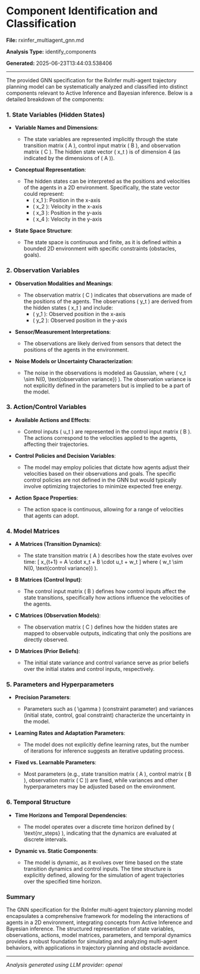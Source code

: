 # Component Identification and Classification

**File:** rxinfer_multiagent_gnn.md

**Analysis Type:** identify_components

**Generated:** 2025-06-23T13:44:03.538406

---

The provided GNN specification for the RxInfer multi-agent trajectory planning model can be systematically analyzed and classified into distinct components relevant to Active Inference and Bayesian inference. Below is a detailed breakdown of the components:

### 1. State Variables (Hidden States)
- **Variable Names and Dimensions**:
  - The state variables are represented implicitly through the state transition matrix \( A \), control input matrix \( B \), and observation matrix \( C \). The hidden state vector \( x_t \) is of dimension 4 (as indicated by the dimensions of \( A \)).
  
- **Conceptual Representation**:
  - The hidden states can be interpreted as the positions and velocities of the agents in a 2D environment. Specifically, the state vector could represent:
    - \( x_1 \): Position in the x-axis
    - \( x_2 \): Velocity in the x-axis
    - \( x_3 \): Position in the y-axis
    - \( x_4 \): Velocity in the y-axis

- **State Space Structure**:
  - The state space is continuous and finite, as it is defined within a bounded 2D environment with specific constraints (obstacles, goals).

### 2. Observation Variables
- **Observation Modalities and Meanings**:
  - The observation matrix \( C \) indicates that observations are made of the positions of the agents. The observations \( y_t \) are derived from the hidden states \( x_t \) and include:
    - \( y_1 \): Observed position in the x-axis
    - \( y_2 \): Observed position in the y-axis

- **Sensor/Measurement Interpretations**:
  - The observations are likely derived from sensors that detect the positions of the agents in the environment.

- **Noise Models or Uncertainty Characterization**:
  - The noise in the observations is modeled as Gaussian, where \( v_t \sim N(0, \text{observation variance}) \). The observation variance is not explicitly defined in the parameters but is implied to be a part of the model.

### 3. Action/Control Variables
- **Available Actions and Effects**:
  - Control inputs \( u_t \) are represented in the control input matrix \( B \). The actions correspond to the velocities applied to the agents, affecting their trajectories.

- **Control Policies and Decision Variables**:
  - The model may employ policies that dictate how agents adjust their velocities based on their observations and goals. The specific control policies are not defined in the GNN but would typically involve optimizing trajectories to minimize expected free energy.

- **Action Space Properties**:
  - The action space is continuous, allowing for a range of velocities that agents can adopt.

### 4. Model Matrices
- **A Matrices (Transition Dynamics)**:
  - The state transition matrix \( A \) describes how the state evolves over time:
    \[
    x_{t+1} = A \cdot x_t + B \cdot u_t + w_t
    \]
    where \( w_t \sim N(0, \text{control variance}) \).

- **B Matrices (Control Input)**:
  - The control input matrix \( B \) defines how control inputs affect the state transitions, specifically how actions influence the velocities of the agents.

- **C Matrices (Observation Models)**:
  - The observation matrix \( C \) defines how the hidden states are mapped to observable outputs, indicating that only the positions are directly observed.

- **D Matrices (Prior Beliefs)**:
  - The initial state variance and control variance serve as prior beliefs over the initial states and control inputs, respectively.

### 5. Parameters and Hyperparameters
- **Precision Parameters**:
  - Parameters such as \( \gamma \) (constraint parameter) and variances (initial state, control, goal constraint) characterize the uncertainty in the model.

- **Learning Rates and Adaptation Parameters**:
  - The model does not explicitly define learning rates, but the number of iterations for inference suggests an iterative updating process.

- **Fixed vs. Learnable Parameters**:
  - Most parameters (e.g., state transition matrix \( A \), control matrix \( B \), observation matrix \( C \)) are fixed, while variances and other hyperparameters may be adjusted based on the environment.

### 6. Temporal Structure
- **Time Horizons and Temporal Dependencies**:
  - The model operates over a discrete time horizon defined by \( \text{nr\_steps} \), indicating that the dynamics are evaluated at discrete intervals.

- **Dynamic vs. Static Components**:
  - The model is dynamic, as it evolves over time based on the state transition dynamics and control inputs. The time structure is explicitly defined, allowing for the simulation of agent trajectories over the specified time horizon.

### Summary
The GNN specification for the RxInfer multi-agent trajectory planning model encapsulates a comprehensive framework for modeling the interactions of agents in a 2D environment, integrating concepts from Active Inference and Bayesian inference. The structured representation of state variables, observations, actions, model matrices, parameters, and temporal dynamics provides a robust foundation for simulating and analyzing multi-agent behaviors, with applications in trajectory planning and obstacle avoidance.

---

*Analysis generated using LLM provider: openai*
